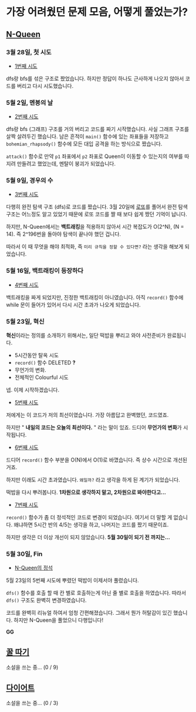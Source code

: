 # 가장 어려웠던 문제 모음, 어떻게 풀었는가?
## [N-Queen](http://boj.kr/9663)
### 3월 28일, 첫 시도
- [1번째 시도](../Baekjoon/21/Brute-Force/Footprints/N-Queen/nqueen_t1_d.cpp)

dfs랑 bfs를 섞은 구조로 짰었습니다.
하지만 정답이 하나도 근사하게 나오지 않아서 코드를 버리고 다시 시도했습니다.

### 5월 2일, 멘붕의 날
- [2번째 시도](../Baekjoon/21/Brute-Force/Footprints/N-Queen/nqueen_t2_d.cpp)

dfs랑 bfs (그래프) 구조를 거의 버리고 코드를 짜기 시작했습니다.
사실 그래프 구조를 살짝 살려두긴 했습니다. 남은 흔적이 `main()` 함수에 있는 좌표들을 저장하고 `bohemian_rhapsody()` 함수에 모든 대입 공격을 하는 방식으로 짰습니다.

`attack()` 함수로 만약 `p1` 좌표에서 `p2` 좌표로 Queen이 이동할 수 있는지의 여부를 따지려 만들려고 했었는데,
멘탈이 붕괴가 되었습니다.

### 5월 9일, 경우의 수
- [3번째 시도](../Baekjoon/21/Brute-Force/Footprints/N-Queen/nqueen_t3.cpp)

다행히 완전 탐색 구조 (dfs)로 코드를 짰습니다.
3월 20일에 [로또](../Baekjoon/21/Brute-Force/lotto.cpp)를 풀어서 완전 탐색 구조는 어느정도 알고 있었기 때문에 로또 코드를 짤 때 보다 쉽게 짰던 기억이 납니다.

하지만, N-Queen에서는 **백트래킹**을 적용하지 않아서 시간 복잡도가 O(2^N), (N = 14). 즉 2^196번을 돌아야 탐색이 끝나야 했던 겁니다.

따라서 이 때 무엇을 해야 최적화, 즉 `미리 규칙을 정할 수 있다면?` 라는 생각을 해보게 되었습니다.

### 5월 16일, 백트래킹이 등장하다
- [4번째 시도](../Baekjoon/21/Brute-Force/Footprints/N-Queen/nqueen_t4.cpp)

백트래킹을 짜게 되었지만,
진정한 백트래킹이 아니였습니다. 아직 `record()` 함수에 while 문이 들어가 있어서 다시 시간 초과가 나오게 되었습니다.

### 5월 23일, 혁신
**혁신**이라는 정의를 소개하기 위해서는, 일단 떡밥을 뿌리고 와야 사전준비가 완료됩니다.

- 5시간동안 탈옥 시도
- `record()` 함수 DELETED **?**
- 무언가의 변화.
- 전체적인 Colourful 시도

넵. 이제 시작하겠습니다.

- [5번째 시도](../Baekjoon/21/Brute-Force/N-Queen/Footprints/nqueen_t5_v1.cpp)

저에게는 이 코드가 저의 최선이였습니다.
가장 아름답고 완벽했던, 코드였죠.

하지만 " **내일의 코드는 오늘의 최선이다.** " 라는 말이 있죠.
드디어 **무언가의 변화**가 시작됩니다.

- [6번째 시도](../main/Baekjoon/21/Brute-Force/N-Queen/Footprints/nqueen_t5_v2.cpp)

드디어 `record()` 함수 부분을 O(N)에서 O(1)로 바꼈습니다. 즉 상수 시간으로 개선된거죠.

하지만 이래도 시간 초과였습니다. `왜일까?` 라고 생각을 하게 된 계기가 되었습니다.

떡밥을 다시 뿌려봅니다. **1차원으로 생각하지 말고, 2차원으로 봐야한다고...**

- [7번째 시도](../main/Baekjoon/21/Brute-Force/N-Queen/Footprints/nqueen_t5_v3.cpp)

`record()` 함수가 좀 더 정석적인 코드로 변경이 되었습니다.
여기서 더 말할 게 없습니다. 왜냐하면 5시간 반의 4/5는 생각을 하고, 나머지는 코드를 짰기 때문이죠.

하지만 생각은 더 이상 개선이 되지 않았습니다. **5월 30일이 되기 전 까지는...**

### 5월 30일, Fin
- [N-Queen의 정석](../Baekjoon/21/Brute-Force/nqueen.cpp)

5월 23일의 5번째 시도에 뿌렸던 떡밥이 이제서야 풀렸습니다.

`dfs()` 함수를 호출 할 때 칸 별로 호출하는게 아닌 줄 별로 호출을 하였습니다.
따라서 `dfs()` 구조도 완벽히 변경하였습니다.

코드를 완벽히 리뉴얼 하여서 엄청 간편해졌습니다.
그래서 뭔가 허탈감이 있긴 했습니다. 하지만 N-Queen을 풀었으니 다행입니다!

**GG**

## [꿀 따기](http://boj.kr/21758)
소설을 쓰는 중... (0 / 9)

## [다이어트](http://boj.kr/19942)
소설을 쓰는 중... (0 / 3)
